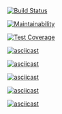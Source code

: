 [![Build Status](https://travis-ci.com/bugaga427/python-project-lvl1.png?branch=master)](https://travis-ci.com/bugaga427/python-project-lvl1.png?branch=master)

[![Maintainability](https://api.codeclimate.com/v1/badges/d8c24ccb743d72152797/maintainability)](https://codeclimate.com/github/bugaga427/python-project-lvl1/maintainability)

[![Test Coverage](https://api.codeclimate.com/v1/badges/d8c24ccb743d72152797/test_coverage)](https://codeclimate.com/github/bugaga427/python-project-lvl1/test_coverage)

[![asciicast](https://asciinema.org/a/313170.png)](https://asciinema.org/a/313170)

[![asciicast](https://asciinema.org/a/Cg7WzMVSa3WCympyiswQE9meu.png)](https://asciinema.org/a/Cg7WzMVSa3WCympyiswQE9meu)

[![asciicast](https://asciinema.org/a/mIRWfGx2N8FV7NA1Kzb9BCjKd.png)](https://asciinema.org/a/mIRWfGx2N8FV7NA1Kzb9BCjKd)

[![asciicast](https://asciinema.org/a/jgHCC3P4yiBq3AAmmp2BliYac.png)](https://asciinema.org/a/jgHCC3P4yiBq3AAmmp2BliYac)

[![asciicast](https://asciinema.org/a/XzQgoLH8y2vTziHEzz7sTbH43.png)](https://asciinema.org/a/XzQgoLH8y2vTziHEzz7sTbH43)
